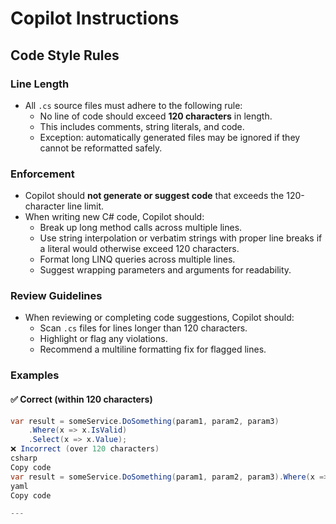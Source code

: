 # Copilot Instructions

## Code Style Rules

### Line Length
- All `.cs` source files must adhere to the following rule:
  - No line of code should exceed **120 characters** in length.
  - This includes comments, string literals, and code.
  - Exception: automatically generated files may be ignored if they cannot be reformatted safely.

### Enforcement
- Copilot should **not generate or suggest code** that exceeds the 120-character line limit.
- When writing new C# code, Copilot should:
  - Break up long method calls across multiple lines.
  - Use string interpolation or verbatim strings with proper line breaks if a literal would otherwise exceed 120 characters.
  - Format long LINQ queries across multiple lines.
  - Suggest wrapping parameters and arguments for readability.

### Review Guidelines
- When reviewing or completing code suggestions, Copilot should:
  - Scan `.cs` files for lines longer than 120 characters.
  - Highlight or flag any violations.
  - Recommend a multiline formatting fix for flagged lines.

### Examples

#### ✅ Correct (within 120 characters)
```csharp
var result = someService.DoSomething(param1, param2, param3)
    .Where(x => x.IsValid)
    .Select(x => x.Value);
❌ Incorrect (over 120 characters)
csharp
Copy code
var result = someService.DoSomething(param1, param2, param3).Where(x => x.IsValid).Select(x => x.Value).ToList();
yaml
Copy code

---
